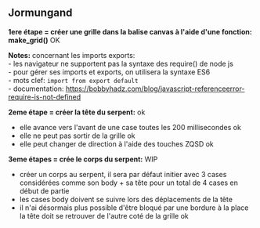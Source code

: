 ## Jormungand 

**1ere étape = créer une grille dans la balise canvas à l'aide d'une fonction: make_grid()** OK

**Notes:** concernant les imports exports:  
    - les navigateur ne supportent pas la syntaxe des require() de node js  
    - pour gérer ses imports et exports, on utilisera la syntaxe ES6   
    - mots clef: ``import from export default``  
    - documentation: https://bobbyhadz.com/blog/javascript-referenceerror-require-is-not-defined  

**2eme étape = créer la tête du serpent:** ok
- elle avance vers l'avant de une case toutes les 200 millisecondes ok
- elle ne peut pas sortir de la grille ok
- elle peut changer de direction à l'aide des touches ZQSD ok

**3eme étapes = crée le corps du serpent:** WIP
- créer un corps au serpent, il sera par défaut initier avec 3 cases considérées comme son body + sa tête pour un total de 4 cases en début de partie
- les cases body doivent se suivre lors des déplacements de la tête
- il n'ai désormais plus possible d'être bloqué par une bordure à la place la tête doit se retrouver de l'autre coté de la grille ok